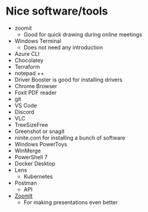 # Nice software/tools

- zoomit
  - Good for quick drawing during online meetings
- Windows Terminal
  - Does not need any introduction
- Azure CLI
- Chocolatey
- Terraform
- notepad ++
- Driver Booster is good for installing drivers
- Chrome Browser
- Foxit PDF reader
- git
- VS Code
- Discord
- VLC
- TreeSizeFree
- Greenshot or snagit
- ninite.com for installing a bunch of software
- Windows PowerToys
- WinMerge
- PowerShell 7
- Docker Desktop
- Lens
  - Kubernetes
- Postman
  - API
- [ZoomIt](https://learn.microsoft.com/en-us/sysinternals/downloads/zoomit)
  - For making presentations even better